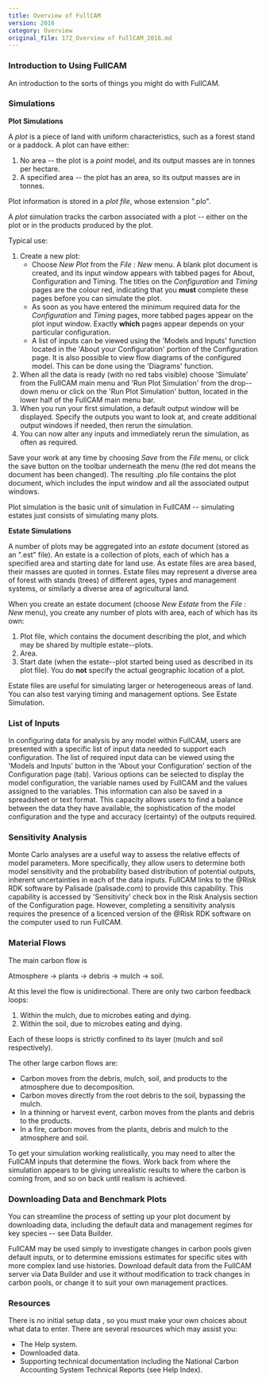 ```yaml
---
title: Overview of FullCAM
version: 2016
category: Overview
original_file: 172_Overview of FullCAM_2016.md
---
```


### Introduction to Using FullCAM

An introduction to the sorts of things you might do with FullCAM.

### Simulations

**Plot Simulations**

A *plot* is a piece of land with uniform characteristics, such as a
forest stand or a paddock. A plot can have either:

1.  No area -- the plot is a *point* model, and its output masses are in
    tonnes per hectare.
2.  A specified area -- the plot has an area, so its output masses are
    in tonnes.

Plot information is stored in a *plot file*, whose extension ".plo".

A *plot* simulation tracks the carbon associated with a plot -- either
on the plot or in the products produced by the plot.

Typical use:

1.  Create a new plot:
    - Choose *New Plot* from the *File : New* menu. A blank plot
      document is created, and its input window appears with tabbed
      pages for About,
      Configuration and
      Timing. The titles on the *Configuration* and
      *Timing* pages are the colour red, indicating that you **must**
      complete these pages before you can simulate the plot.
    - As soon as you have entered the minimum required data for the
      *Configuration* and *Timing* pages, more tabbed pages appear on
      the plot input window. Exactly **which** pages appear depends on
      your particular configuration.
    - A list of inputs can be viewed using the 'Models and Inputs'
      function located in the 'About your Configuration' portion of the
      Configuration page. It is also possible to view flow diagrams of
      the configured model. This can be done using the 'Diagrams'
      function.
2.  When all the data is ready (with no red tabs visible) choose
    'Simulate' from the FullCAM main menu and 'Run Plot Simulation' from
    the drop--down menu or click on the 'Run Plot Simulation' button,
    located in the lower half of the FullCAM main menu bar.
3.  When you run your first simulation, a default output window will be
    displayed. Specify the outputs you want to look at, and create
    additional output windows if needed, then rerun the simulation.
4.  You can now alter any inputs and immediately rerun the simulation,
    as often as required.

Save your work at any time by choosing *Save* from the *File* menu, or
click the save button on the toolbar underneath the menu (the red dot
means the document has been changed). The resulting .plo file contains
the plot document, which includes the input window and all the
associated output windows.

Plot simulation is the basic unit of simulation in FullCAM -- simulating
estates just consists of simulating many plots.

**Estate Simulations**

A number of plots may be aggregated into an *estate* document (stored as
an ".est" file). An estate is a collection of plots, each of which has a
specified area and starting date for land use. As estate files are area
based, their masses are quoted in tonnes. Estate files may represent a
diverse area of forest with stands (trees) of different ages, types and
management systems, or similarly a diverse area of agricultural land.

When you create an estate document (choose *New Estate* from the *File :
New* menu), you create any number of plots with area, each of which has
its own:

1.  Plot file, which contains the document describing the plot, and
    which may be shared by multiple estate--plots.
2.  Area.
3.  Start date (when the estate--plot started being used as described in
    its plot file). You do **not** specify the actual geographic
    location of a plot.

Estate files are useful for simulating larger or heterogeneous areas of
land. You can also test varying timing and management options. See
Estate Simulation.

### List of Inputs

In configuring data for analysis by any model within FullCAM, users are
presented with a specific list of input data needed to support each
configuration. The list of required input data can be viewed using the
'Models and Inputs' button in the 'About your Configuration' section of
the Configuration page (tab). Various options can be selected to display
the model configuration, the variable names used by FullCAM and the
values assigned to the variables. This information can also be saved in
a spreadsheet or text format. This capacity allows users to find a
balance between the data they have available, the sophistication of the
model configuration and the type and accuracy (certainty) of the outputs
required.

### Sensitivity Analysis

Monte Carlo analyses are a useful way to assess the relative effects of
model parameters. More specifically, they allow users to determine both
model sensitivity and the probability based distribution of potential
outputs, inherent uncertainties in each of the data inputs. FullCAM
links to the @Risk RDK software by Palisade
(palisade.com) to provide
this capability. This capability is accessed by 'Sensitivity' check box
in the Risk Analysis section of the Configuration page. However,
completing a sensitivity analysis requires the presence of a licenced
version of the @Risk RDK software on the computer used to run FullCAM.

### Material Flows

The main carbon flow is

Atmosphere → plants → debris → mulch → soil.

At this level the flow is unidirectional. There are only two carbon
feedback loops:

1.  Within the mulch, due to microbes eating and dying.
2.  Within the soil, due to microbes eating and dying.

Each of these loops is strictly confined to its layer (mulch and soil
respectively).

The other large carbon flows are:

- Carbon moves from the debris, mulch, soil, and products to the
  atmosphere due to decomposition.
- Carbon moves directly from the root debris to the soil, bypassing the
  mulch.
- In a thinning or harvest event, carbon moves from the plants and
  debris to the products.
- In a fire, carbon moves from the plants, debris and mulch to the
  atmosphere and soil.

To get your simulation working realistically, you may need to alter the
FullCAM inputs that determine the flows. Work back from where the
simulation appears to be giving unrealistic results to where the carbon
is coming from, and so on back until realism is achieved.

### Downloading Data and Benchmark Plots

You can streamline the process of setting up your plot document by
downloading data, including the default data and management regimes for
key species -- see Data Builder.

FullCAM may be used simply to investigate changes in carbon pools given
default inputs, or to determine emissions estimates for specific sites
with more complex land use histories. Download default data from the
FullCAM server via Data Builder and use it without modification to track
changes in carbon pools, or change it to suit your own management
practices.

### Resources

There is no initial setup data , so you must make your own choices about
what data to enter. There are several resources which may assist you:

- The Help system.
- Downloaded data.
- Supporting technical documentation including the National Carbon
  Accounting System Technical Reports (see Help Index).